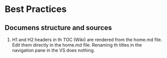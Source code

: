 # Best Practices
## Documens structure and sources
1. H1 and H2 headers in th TOC (Wiki) are rendered from the home.md file. Edit them directly in the home.md file. Renaming th titles in the  navigation pane in the VS does nothing.
